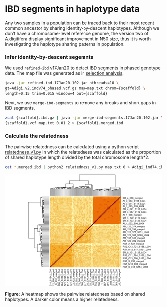 IBD segments in haplotype data
================

Any two samples in a population can be traced back to their most recent
common ancestor by sharing identity-by-descent haplotypes. Although we
don’t have a chromosome-level reference genome, the version two of
A.digitifera display significant improvement in N50 size, thus it is
worth investigating the haplotype sharing patterns in population.

### Infer identity-by-descent segemnts

We used `refined-ibd`
[v17Jan20](https://faculty.washington.edu/browning/refined-ibd.html) to
detect IBD segments in phased genotype data. The map file was generated
as in [selection analysis](06.selection_analysis.md).

``` bash
java -jar refined-ibd.17Jan20.102.jar nthreads=10 \
gt=Adigi.v2.indv74_phased.vcf.gz map=map.txt chrom={scaffold} \
length=0.15 trim=0.015 window=4 out={scaffold}
```

Next, we use `merge-ibd-segments` to remove any breaks and short gaps in
IBD segments.

``` bash
zcat {scaffold}.ibd.gz | java -jar merge-ibd-segments.17Jan20.102.jar \
{scaffold}.vcf map.txt 0.01 2 > {scaffold}.merged.ibd
```

### Calculate the relatedness

The pairwise relatedness can be calculated using a python script
[relatedness\_v1.py](http://faculty.washington.edu/sguy/ibd_relatedness.html)
in which the relatedness was calculated as the proportion of shared
haplotype length divided by the total chromosome length\*2.

``` bash
cat *.merged.ibd | python2 relatedness_v1.py map.txt 0 > Adigi_ind74.ibd_relatedness.txt
```

<img src="05.ibd_segemnts_files/figure-gfm/unnamed-chunk-1-1.png" width="672" />

**Figure:** A heatmap shows the pairwise relatedness based on shared
haplotypes. A darker color means a higher relatedness.
